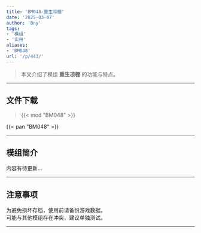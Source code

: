 ```yaml
---
title: 'BM048-重生凉棚'
date: '2025-03-07'
author: 'Bny'
tags:
- '模组'
- '实用'
aliases:
- 'BM048'
url: '/p/443/'
---
```


> 本文介绍了模组 **重生凉棚** 的功能与特点。

---

## 文件下载  

> {{< mod "BM048" >}}  

{{< pan "BM048" >}}  

---

## 模组简介

>  
内容有待更新...  

---

## 注意事项

>  
为避免损坏存档，使用前请备份游戏数据。  
可能与其他模组存在冲突，建议单独测试。  

---

